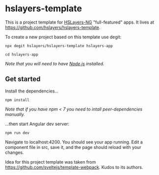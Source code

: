 # hslayers-template

This is a project template for [HSLayers-NG](https://ng.hslayers.org/) "full-featured" apps. It lives at https://github.com/hslayers/hslayers-template.

To create a new project based on this template use degit:

```
npx degit hslayers/hslayers-template hslayers-app
```

```
cd hslayers-app
```

*Note that you will need to have [Node.js](nodejs.org) installed.*

## Get started

Install the dependencies...

```
npm install
```

*Note that if you have npm < 7 you need to intall peer-dependencies manually.*

...then start Angular dev server:

```
npm run dev
```

Navigate to localhost:4200. You should see your app running. Edit a component file in src, save it, and the page should reload with your changes.

Idea for this project template was taken from https://github.com/sveltejs/template-webpack. Kudos to its authors.

